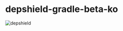 # depshield-gradle-beta-ko

![depshield](https://cpeters1.dev.depshield.sonatype.org/badges/eduard-tita/depshield-gradle-beta-ko/depshield.svg)
